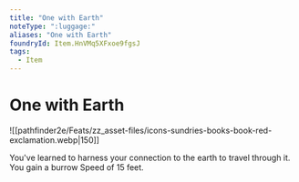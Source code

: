 ```yaml
---
title: "One with Earth"
noteType: ":luggage:"
aliases: "One with Earth"
foundryId: Item.HnVMq5XFxoe9fgsJ
tags:
  - Item
---
```


# One with Earth
![[pathfinder2e/Feats/zz_asset-files/icons-sundries-books-book-red-exclamation.webp|150]]

You've learned to harness your connection to the earth to travel through it. You gain a burrow Speed of 15 feet.

